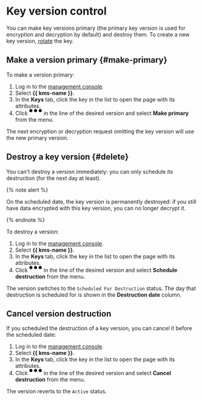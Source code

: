 # Key version control

You can make key versions primary (the primary key version is used for encryption and decryption by default) and destroy them. To create a new key version, [rotate](key.md#rotate) the key.

## Make a version primary {#make-primary}

To make a version primary:

1. Log in to the [management console]({{link-console-main}}).
1. Select **{{ kms-name }}**.
1. In the **Keys** tab, click the key in the list to open the page with its attributes.
1. Click ![menu](../../_assets/horizontal-ellipsis.svg) in the line of the desired version and select **Make primary** from the menu.

The next encryption or decryption request omitting the key version will use the new primary version.

## Destroy a key version {#delete}

You can't destroy a version immediately: you can only schedule its destruction (for the next day at least).

{% note alert %}

On the scheduled date, the key version is permanently destroyed: if you still have data encrypted with this key version, you can no longer decrypt it.

{% endnote %}

To destroy a version:

1. Log in to the [management console]({{link-console-main}}).
1. Select **{{ kms-name }}**.
1. In the **Keys** tab, click the key in the list to open the page with its attributes.
1. Click ![menu](../../_assets/horizontal-ellipsis.svg) in the line of the desired version and select **Schedule destruction** from the menu.

The version switches to the `Scheduled For Destruction` status. The day that destruction is scheduled for is shown in the **Destruction date** column.

## Cancel version destruction

If you scheduled the destruction of a key version, you can cancel it before the scheduled date:

1. Log in to the [management console]({{link-console-main}}).
1. Select **{{ kms-name }}**.
1. In the **Keys** tab, click the key in the list to open the page with its attributes.
1. Click ![menu](../../_assets/horizontal-ellipsis.svg) in the line of the desired version and select **Cancel destruction** from the menu.

The version reverts to the `Active` status.

